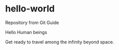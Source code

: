 # hello-world
Repository from Git Guide

Hello Human beings

Get ready to travel among the infinity beyond space.
